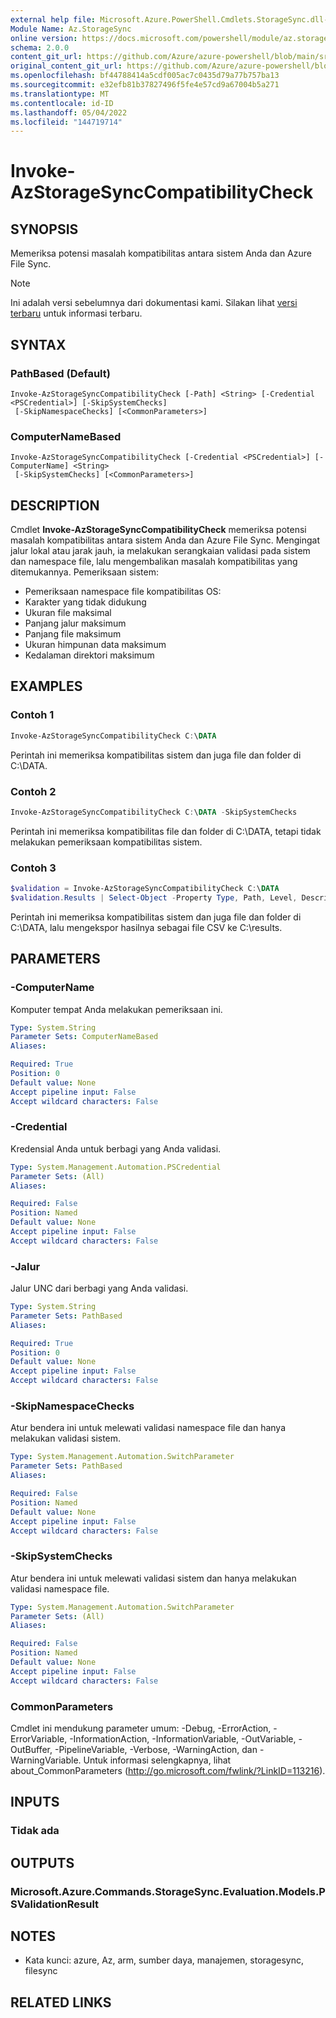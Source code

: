 ```yaml
---
external help file: Microsoft.Azure.PowerShell.Cmdlets.StorageSync.dll-Help.xml
Module Name: Az.StorageSync
online version: https://docs.microsoft.com/powershell/module/az.storagesync/invoke-azstoragesynccompatibilitycheck
schema: 2.0.0
content_git_url: https://github.com/Azure/azure-powershell/blob/main/src/StorageSync/StorageSync/help/Invoke-AzStorageSyncCompatibilityCheck.md
original_content_git_url: https://github.com/Azure/azure-powershell/blob/main/src/StorageSync/StorageSync/help/Invoke-AzStorageSyncCompatibilityCheck.md
ms.openlocfilehash: bf44788414a5cdf005ac7c0435d79a77b757ba13
ms.sourcegitcommit: e32efb81b37827496f5fe4e57cd9a67004b5a271
ms.translationtype: MT
ms.contentlocale: id-ID
ms.lasthandoff: 05/04/2022
ms.locfileid: "144719714"
---
```

# Invoke-AzStorageSyncCompatibilityCheck

## SYNOPSIS
Memeriksa potensi masalah kompatibilitas antara sistem Anda dan Azure File Sync.

> [!NOTE]
>Ini adalah versi sebelumnya dari dokumentasi kami. Silakan lihat [versi terbaru](/powershell/module/az.storagesync/invoke-azstoragesynccompatibilitycheck) untuk informasi terbaru.

## SYNTAX

### PathBased (Default)
```
Invoke-AzStorageSyncCompatibilityCheck [-Path] <String> [-Credential <PSCredential>] [-SkipSystemChecks]
 [-SkipNamespaceChecks] [<CommonParameters>]
```

### ComputerNameBased
```
Invoke-AzStorageSyncCompatibilityCheck [-Credential <PSCredential>] [-ComputerName] <String>
 [-SkipSystemChecks] [<CommonParameters>]
```

## DESCRIPTION
Cmdlet **Invoke-AzStorageSyncCompatibilityCheck** memeriksa potensi masalah kompatibilitas antara sistem Anda dan Azure File Sync. Mengingat jalur lokal atau jarak jauh, ia melakukan serangkaian validasi pada sistem dan namespace file, lalu mengembalikan masalah kompatibilitas yang ditemukannya.
Pemeriksaan sistem:
- Pemeriksaan namespace file kompatibilitas OS:
- Karakter yang tidak didukung
- Ukuran file maksimal
- Panjang jalur maksimum
- Panjang file maksimum
- Ukuran himpunan data maksimum
- Kedalaman direktori maksimum

## EXAMPLES

### Contoh 1
```powershell
Invoke-AzStorageSyncCompatibilityCheck C:\DATA
```

Perintah ini memeriksa kompatibilitas sistem dan juga file dan folder di C:\DATA.

### Contoh 2
```powershell
Invoke-AzStorageSyncCompatibilityCheck C:\DATA -SkipSystemChecks
```

Perintah ini memeriksa kompatibilitas file dan folder di C:\DATA, tetapi tidak melakukan pemeriksaan kompatibilitas sistem.

### Contoh 3
```powershell
$validation = Invoke-AzStorageSyncCompatibilityCheck C:\DATA
$validation.Results | Select-Object -Property Type, Path, Level, Description, Result | Export-Csv -Path C:\results.csv -Encoding utf8
```

Perintah ini memeriksa kompatibilitas sistem dan juga file dan folder di C:\DATA, lalu mengekspor hasilnya sebagai file CSV ke C:\results.

## PARAMETERS

### -ComputerName
Komputer tempat Anda melakukan pemeriksaan ini.

```yaml
Type: System.String
Parameter Sets: ComputerNameBased
Aliases:

Required: True
Position: 0
Default value: None
Accept pipeline input: False
Accept wildcard characters: False
```

### -Credential
Kredensial Anda untuk berbagi yang Anda validasi.

```yaml
Type: System.Management.Automation.PSCredential
Parameter Sets: (All)
Aliases:

Required: False
Position: Named
Default value: None
Accept pipeline input: False
Accept wildcard characters: False
```

### -Jalur
Jalur UNC dari berbagi yang Anda validasi.

```yaml
Type: System.String
Parameter Sets: PathBased
Aliases:

Required: True
Position: 0
Default value: None
Accept pipeline input: False
Accept wildcard characters: False
```

### -SkipNamespaceChecks
Atur bendera ini untuk melewati validasi namespace file dan hanya melakukan validasi sistem.

```yaml
Type: System.Management.Automation.SwitchParameter
Parameter Sets: PathBased
Aliases:

Required: False
Position: Named
Default value: None
Accept pipeline input: False
Accept wildcard characters: False
```

### -SkipSystemChecks
Atur bendera ini untuk melewati validasi sistem dan hanya melakukan validasi namespace file.

```yaml
Type: System.Management.Automation.SwitchParameter
Parameter Sets: (All)
Aliases:

Required: False
Position: Named
Default value: None
Accept pipeline input: False
Accept wildcard characters: False
```

### CommonParameters
Cmdlet ini mendukung parameter umum: -Debug, -ErrorAction, -ErrorVariable, -InformationAction, -InformationVariable, -OutVariable, -OutBuffer, -PipelineVariable, -Verbose, -WarningAction, dan -WarningVariable. Untuk informasi selengkapnya, lihat about_CommonParameters (http://go.microsoft.com/fwlink/?LinkID=113216).

## INPUTS

### Tidak ada

## OUTPUTS

### Microsoft.Azure.Commands.StorageSync.Evaluation.Models.PSValidationResult

## NOTES
* Kata kunci: azure, Az, arm, sumber daya, manajemen, storagesync, filesync

## RELATED LINKS
